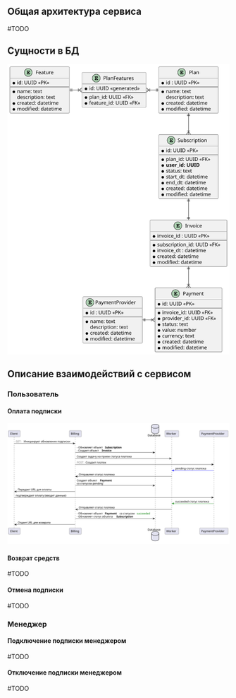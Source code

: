 ## Общая архитектура сервиса
\#TODO

## Сущности в БД
![Сущности](./db_entities.svg)

## Описание взаимодействий с сервисом
### Пользователь
#### Оплата подписки
![Оплата](./payment_subscription.svg)

#### Возврат средств
\#TODO

#### Отмена подписки
\#TODO

### Менеджер
#### Подключение подписки менеджером
\#TODO

#### Отключение подписки менеджером
\#TODO

